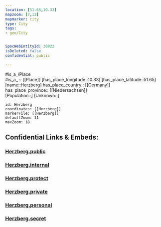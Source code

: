 ```yaml
---
location: [51.65,10.33] 
mapzoom: [7,12] 
mapmarker: city 
type: City
tags:
- geo/City


SpocWebEntityId: 30922
isDeleted: false
confidential: public

---
```

#is_a_/Place  
#is_a_ :: [[Place]] 
[has_place_longitude::10.33] 
[has_place_latitude::51.65] 
[name::Herzberg] 
has_place_country:: [[Germany]]  
has_place_province:: [[Niedersachsen]]  
[Population::] 
[Unknown::] 


```leaflet
id: Herzberg
coordinates: [[Herzberg]] 
markerFile: [[Herzberg]] 
defaultZoom: 11 
maxZoom: 18
```


## Confidential Links & Embeds: 

### [Herzberg.public](/_public/\Earth\Continent\Europe\Europe~Central\Germany\Germany~West\Niedersachsen\counties~Niedersachsen\Osterode~Harz\cities~Osterode~Harz\Herzberg~Harz\boroughs~Herzberg~HarzHerzberg.public.md) 

### [Herzberg.internal](/_internal/\Earth\Continent\Europe\Europe~Central\Germany\Germany~West\Niedersachsen\counties~Niedersachsen\Osterode~Harz\cities~Osterode~Harz\Herzberg~Harz\boroughs~Herzberg~HarzHerzberg.internal.md) 

### [Herzberg.protect](/_protect/\Earth\Continent\Europe\Europe~Central\Germany\Germany~West\Niedersachsen\counties~Niedersachsen\Osterode~Harz\cities~Osterode~Harz\Herzberg~Harz\boroughs~Herzberg~HarzHerzberg.protect.md) 

### [Herzberg.private](/_private/\Earth\Continent\Europe\Europe~Central\Germany\Germany~West\Niedersachsen\counties~Niedersachsen\Osterode~Harz\cities~Osterode~Harz\Herzberg~Harz\boroughs~Herzberg~HarzHerzberg.private.md) 

### [Herzberg.personal](/_personal/\Earth\Continent\Europe\Europe~Central\Germany\Germany~West\Niedersachsen\counties~Niedersachsen\Osterode~Harz\cities~Osterode~Harz\Herzberg~Harz\boroughs~Herzberg~HarzHerzberg.personal.md) 

### [Herzberg.secret](/_secret/\Earth\Continent\Europe\Europe~Central\Germany\Germany~West\Niedersachsen\counties~Niedersachsen\Osterode~Harz\cities~Osterode~Harz\Herzberg~Harz\boroughs~Herzberg~HarzHerzberg.secret.md)

